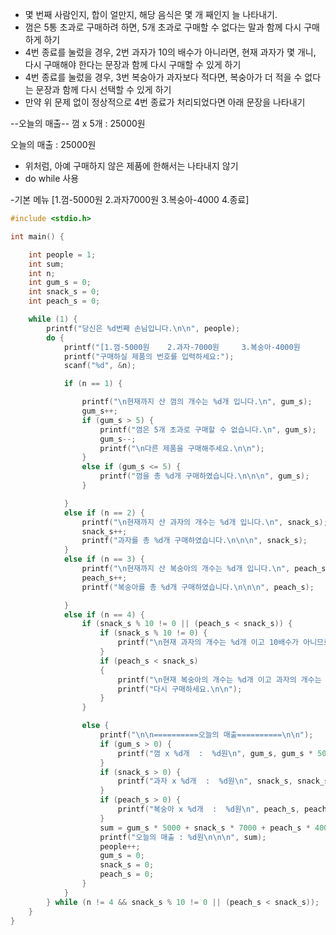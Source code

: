 - 몇 번째 사람인지, 합이 얼만지, 해당 음식은 몇 개 째인지 늘 나타내기.
- 껌은 5통 초과로 구매하려 하면, 5개 초과로 구매할 수 없다는 말과 함께 다시 구매하게 하기
- 4번 종료를 눌렀을 경우, 2번 과자가 10의 배수가 아니라면, 현재 과자가 몇 개니, 다시 구매해야 한다는 문장과 함께 다시 구매할 수 있게 하기
- 4번 종료를 눌렀을 경우, 3번 복숭아가 과자보다 적다면, 복숭아가 더 적을 수 없다는 문장과 함께 다시 선택할 수 있게 하기
- 만약 위 문제 없이 정상적으로 4번 종료가 처리되었다면 아래 문장을 나타내기

--오늘의 매출--
껌 x 5개 : 25000원

오늘의 매출 : 25000원

- 위처럼, 아예 구매하지 않은 제품에 한해서는 나타내지 않기
- do while 사용

-기본 메뉴
[1.껌-5000원 2.과자7000원 3.복숭아-4000 4.종료]




```c
#include <stdio.h>

int main() {

	int people = 1;
	int sum;
	int n;
	int gum_s = 0;
	int snack_s = 0;
	int peach_s = 0;

	while (1) {
		printf("당신은 %d번째 손님입니다.\n\n", people);
		do {
			printf("[1.껌-5000원    2.과자-7000원     3.복숭아-4000원      4.종료]\n");
			printf("구매하실 제품의 번호를 입력하세요:");
			scanf("%d", &n);

			if (n == 1) {

				printf("\n현재까지 산 껌의 개수는 %d개 입니다.\n", gum_s);
				gum_s++;
				if (gum_s > 5) {
					printf("껌은 5개 초과로 구매할 수 없습니다.\n", gum_s);
					gum_s--;
					printf("\n다른 제품을 구매해주세요.\n\n");
				}
				else if (gum_s <= 5) {
					printf("껌을 총 %d개 구매하였습니다.\n\n\n", gum_s);
				}

			}
			else if (n == 2) {
				printf("\n현재까지 산 과자의 개수는 %d개 입니다.\n", snack_s);
				snack_s++;
				printf("과자를 총 %d개 구매하였습니다.\n\n\n", snack_s);
			}
			else if (n == 3) {
				printf("\n현재까지 산 복숭아의 개수는 %d개 입니다.\n", peach_s);
				peach_s++;
				printf("복숭아를 총 %d개 구매하였습니다.\n\n\n", peach_s);

			}
			else if (n == 4) {
				if (snack_s % 10 != 0 || (peach_s < snack_s)) {
					if (snack_s % 10 != 0) {
						printf("\n현재 과자의 개수는 %d개 이고 10배수가 아니므로 다시 구매하세요.\n\n", snack_s);
					}
					if (peach_s < snack_s)
					{
						printf("\n현재 복숭아의 개수는 %d개 이고 과자의 개수는 %d개 입니다. \n복숭아의 개수가 과자의 개수보다 적을 수 없습니다.\n", peach_s, snack_s);
						printf("다시 구매하세요.\n\n");
					}
				}

				else {
					printf("\n\n==========오늘의 매출==========\n\n");
					if (gum_s > 0) {
						printf("껌 x %d개  :  %d원\n", gum_s, gum_s * 5000);
					}
					if (snack_s > 0) {
						printf("과자 x %d개  :  %d원\n", snack_s, snack_s * 7000);
					}
					if (peach_s > 0) {
						printf("복숭아 x %d개  :  %d원\n", peach_s, peach_s * 4000);
					}
					sum = gum_s * 5000 + snack_s * 7000 + peach_s * 4000;
					printf("오늘의 매출 : %d원\n\n\n", sum);
					people++;
					gum_s = 0;
					snack_s = 0;
					peach_s = 0;
				}
			}
		} while (n != 4 && snack_s % 10 != 0 || (peach_s < snack_s));
	}
}
```

